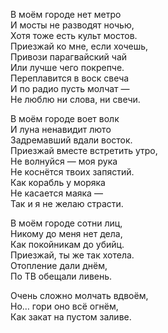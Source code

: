 В моём городе нет метро  
И мосты не разводят ночью,  
Хотя тоже есть культ мостов.  
Приезжай ко мне, если хочешь,  
Привози парагвайский чай  
Или лучше чего покрепче.  
Переплавится в воск свеча   
И по радио пусть молчат —  
Не люблю ни слова, ни свечи.

В моём городе воет волк  
И луна ненавидит люто  
Задремавший вдали восток.  
Приезжай вместе встретить утро,  
Не волнуйся — моя рука   
Не коснётся твоих запястий.  
Как корабль у моряка  
Не касается маяка —  
Так и я не желаю страсти.

В моём городе сотни лиц,  
Никому до меня нет дела,  
Как покойникам до убийц.  
Приезжай, ты же так хотела.  
Отопление дали днём,  
По ТВ обещали ливень.

Очень сложно молчать вдвоём,  
Но… гори оно всё огнём,  
Как закат на пустом заливе.